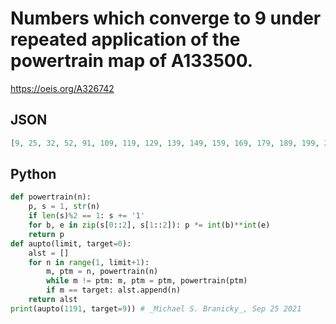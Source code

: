 # Numbers which converge to 9 under repeated application of the powertrain map of A133500\.
https://oeis.org/A326742
## JSON
```JSON
[9, 25, 32, 52, 91, 109, 119, 129, 139, 149, 159, 169, 179, 189, 199, 209, 228, 234, 242, 251, 279, 295, 309, 313, 321, 337, 377, 409, 418, 422, 509, 515, 521, 539, 544, 609, 709, 809, 814, 835, 909, 911, 965, 1025, 1032, 1052, 1091, 1125, 1132, 1152, 1191]
```
## Python
```Python
def powertrain(n):
    p, s = 1, str(n)
    if len(s)%2 == 1: s += '1'
    for b, e in zip(s[0::2], s[1::2]): p *= int(b)**int(e)
    return p
def aupto(limit, target=0):
    alst = []
    for n in range(1, limit+1):
        m, ptm = n, powertrain(n)
        while m != ptm: m, ptm = ptm, powertrain(ptm)
        if m == target: alst.append(n)
    return alst
print(aupto(1191, target=9)) # _Michael S. Branicky_, Sep 25 2021
```
